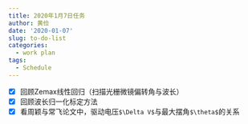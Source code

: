 ```yaml
---
title: 2020年1月7日任务
author: 黄俭
date: '2020-01-07'
slug: to-do-list
categories:
  - work plan
tags:
  - Schedule
---
```


- [X] 回顾Zemax线性回归（扫描光栅微镜偏转角与波长）
- [X] 回顾波长归一化标定方法
- [X] 看周颖与常飞论文中，驱动电压`$\Delta V$`与最大摆角`$\theta$`的关系
